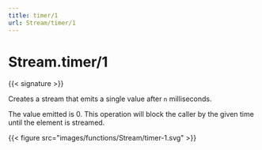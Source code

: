 ```yaml
---
title: timer/1
url: Stream/timer/1
---
```


# Stream.timer/1

{{< signature >}}

Creates a stream that emits a single value after `n` milliseconds.

The value emitted is 0. This operation will block the caller by the given time until the element is streamed.

{{< figure src="images/functions/Stream/timer-1.svg" >}}
